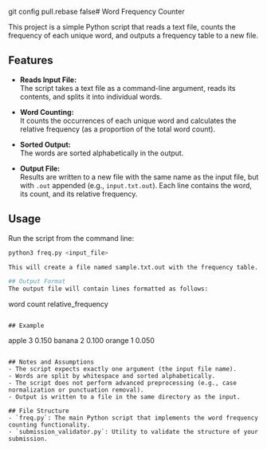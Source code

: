 git config pull.rebase false# Word Frequency Counter

This project is a simple Python script that reads a text file, counts the frequency of each unique word, and outputs a frequency table to a new file.

## Features

- **Reads Input File:**  
  The script takes a text file as a command-line argument, reads its contents, and splits it into individual words.

- **Word Counting:**  
  It counts the occurrences of each unique word and calculates the relative frequency (as a proportion of the total word count).

- **Sorted Output:**  
  The words are sorted alphabetically in the output.

- **Output File:**  
  Results are written to a new file with the same name as the input file, but with `.out` appended (e.g., `input.txt.out`). Each line contains the word, its count, and its relative frequency.

## Usage

Run the script from the command line:

```sh
python3 freq.py <input_file>

This will create a file named sample.txt.out with the frequency table.

## Output Format
The output file will contain lines formatted as follows:
```
word count relative_frequency
```

## Example
```
apple 3 0.150
banana 2 0.100
orange 1 0.050
```

## Notes and Assumptions 
- The script expects exactly one argument (the input file name).
- Words are split by whitespace and sorted alphabetically.
- The script does not perform advanced preprocessing (e.g., case normalization or punctuation removal).
- Output is written to a file in the same directory as the input.

## File Structure  
- `freq.py`: The main Python script that implements the word frequency counting functionality.
- `submission_validator.py`: Utility to validate the structure of your submission.
